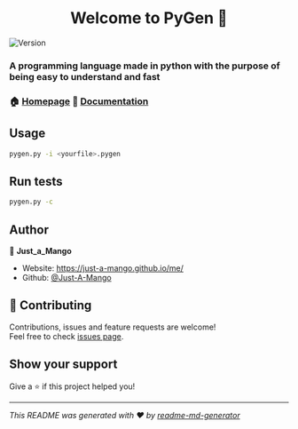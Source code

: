 <h1 align="center">Welcome to PyGen 👋</h1>
<p>
  <img alt="Version" src="https://img.shields.io/badge/version-Alpha-blue.svg?cacheSeconds=2592000" />
</p>

### A programming language made in python with the purpose of being easy to understand and fast

### 🏠 [Homepage](https://github.com/Just-A-Mango/pygen#readme)                📄 [Documentation](https://github.com/Just-A-Mango/pygen)

## Usage

```sh
pygen.py -i <yourfile>.pygen
```

## Run tests

```sh
pygen.py -c
```

## Author

👤 **Just_a_Mango**

* Website: https://just-a-mango.github.io/me/
* Github: [@Just-A-Mango](https://github.com/Just-A-Mango)

## 🤝 Contributing

Contributions, issues and feature requests are welcome!<br />Feel free to check [issues page](https://github.com/Just-A-Mango/pygen/issues). 

## Show your support

Give a ⭐️ if this project helped you!

***
_This README was generated with ❤️ by [readme-md-generator](https://github.com/kefranabg/readme-md-generator)_
